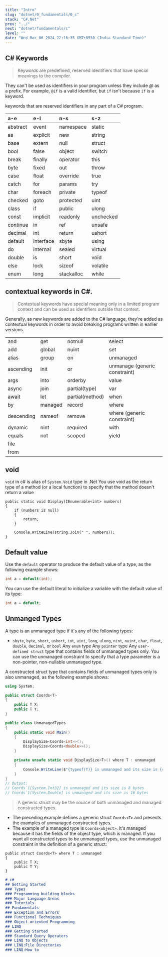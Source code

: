 ```yaml
---
title: "Intro"
slug: "dotnet/0_fundamentals/0_c"
stack: "C#.Net"
prev: "../"
next: "dotnet/fundamentals/c"
level: ""
date: "Wed Mar 06 2024 22:16:35 GMT+0530 (India Standard Time)"
---
```


## C# Keywords

> Keywords are predefined, reserved identifiers that have special meanings to the compiler.

They can't be used as identifiers in your program unless they include _@_ as a prefix. For example, `@if` is a valid identifier, but `if` isn't because `if` is a keyword.

keywords that are reserved identifiers in any part of a C# program.

| a-e      | e-l       | n-s        | s-z       |
| :------- | :-------- | :--------- | :-------- |
| abstract | event     | namespace  | static    |
| as       | explicit  | new        | string    |
| base     | extern    | null       | struct    |
| bool     | false     | object     | switch    |
| break    | finally   | operator   | this      |
| byte     | fixed     | out        | throw     |
| case     | float     | override   | true      |
| catch    | for       | params     | try       |
| char     | foreach   | private    | typeof    |
| checked  | goto      | protected  | uint      |
| class    | if        | public     | ulong     |
| const    | implicit  | readonly   | unchecked |
| continue | in        | ref        | unsafe    |
| decimal  | int       | return     | ushort    |
| default  | interface | sbyte      | using     |
| do       | internal  | sealed     | virtual   |
| double   | is        | short      | void      |
| else     | lock      | sizeof     | volatile  |
| enum     | long      | stackalloc | while     |

## contextual keywords in C#.

> Contextual keywords have special meaning only in a limited program context and can be used as identifiers outside that context.

Generally, as new keywords are added to the C# language, they're added as contextual keywords in order to avoid breaking programs written in earlier versions.

|            |         |                 |                               |
| :--------- | :------ | :-------------- | :---------------------------- |
| and        | get     | notnull         | select                        |
| add        | global  | nuint           | set                           |
| alias      | group   | on              | unmanaged                     |
| ascending  | init    | or              | unmanage (generic constraint) |
| args       | into    | orderby         | value                         |
| async      | join    | partial(type)   | var                           |
| await      | let     | partial(method) | when                          |
| by         | managed | record          | where                         |
| descending | nameof  | remove          | where (generic constraint)    |
| dynamic    | nint    | required        | with                          |
| equals     | not     | scoped          | yield                         |
| file       |         |                 |                               |
| from       |         |                 |                               |

## void 

`void` in c# is alias of `System.Void` type in .Net
You use void as the return type of a method (or a local function) to specify that the method doesn't return a value

```csharp{1, 5}
public static void Display(IEnumerable<int> numbers)
{
    if (numbers is null)
    {
        return;
    }

    Console.WriteLine(string.Join(" ", numbers));
}
```

## Default value

Use the `default` operator to produce the default value of a type, as the following example shows:

```csharp
int a = default(int);
```

You can use the default literal to initialize a variable with the default value of its type:

```csharp
int a = default;
```

## Unmanged Types

A type is an unmanaged type if it's any of the following types:

- `sbyte`, `byte`, `short`, `ushort`, `int`, `uint`, `long`, `ulong`, `nint`, `nuint`, `char`, `float`, `double`, `decimal`, or `bool`
Any `enum` type
Any `pointer` type
Any `user-defined struct` type that contains fields of unmanaged types only.
You can use the unmanaged constraint to specify that a type parameter is a non-pointer, non-nullable unmanaged type.

A constructed struct type that contains fields of unmanaged types only is also unmanaged, as the following example shows:

```csharp
using System;

public struct Coords<T>
{
    public T X;
    public T Y;
}

public class UnmanagedTypes
{
    public static void Main()
    {
        DisplaySize<Coords<int>>();
        DisplaySize<Coords<double>>();
    }

    private unsafe static void DisplaySize<T>() where T : unmanaged
    {
        Console.WriteLine($"{typeof(T)} is unmanaged and its size is {sizeof(T)} bytes");
    }
}
// Output:
// Coords`1[System.Int32] is unmanaged and its size is 8 bytes
// Coords`1[System.Double] is unmanaged and its size is 16 bytes
```

> A generic struct may be the source of both unmanaged and managed constructed types. 

- The preceding example defines a generic struct `Coords<T>` and presents the examples of unmanaged constructed types. 
- The example of a managed type is `Coords<object>`. It's managed because it has the fields of the object type, which is managed. If you want all constructed types to be unmanaged types, use the unmanaged constraint in the definition of a generic struct:

```csharp{1}
public struct Coords<T> where T : unmanaged
{
    public T X;
    public T Y;
}
```

```markdown markmap
# c#
## Getting Started
### Types
### Programming building blocks
### Major Language Areas
### Tutorials
## Fundamentals
### Exception and Errors
### Functional Techniques
### Object-oriented Programming
## LINQ
### Getting Started
### Standard Query Operaters
### LINQ to Objects
### LINQ:File Directories
### LINQ:How to

```